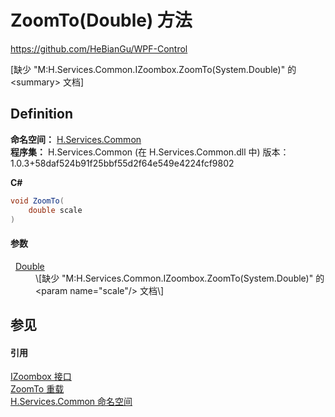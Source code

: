 # ZoomTo(Double) 方法
https://github.com/HeBianGu/WPF-Control

\[缺少 "M:H.Services.Common.IZoombox.ZoomTo(System.Double)" 的 &lt;summary&gt; 文档\]



## Definition
**命名空间：** <a href="b9cdd84f-6623-a51a-f53b-465103ced202">H.Services.Common</a>  
**程序集：** H.Services.Common (在 H.Services.Common.dll 中) 版本：1.0.3+58daf524b91f25bbf55d2f64e549e4224fcf9802

**C#**
``` C#
void ZoomTo(
	double scale
)
```



#### 参数
<dl><dt>  <a href="https://learn.microsoft.com/dotnet/api/system.double" target="_blank" rel="noopener noreferrer">Double</a></dt><dd>\[缺少 "M:H.Services.Common.IZoombox.ZoomTo(System.Double)" 的 &lt;param name="scale"/&gt; 文档\]</dd></dl>

## 参见


#### 引用
<a href="01d5a713-37ba-00f8-7ebb-6bb8b7d577dd">IZoombox 接口</a>  
<a href="1ff54552-5b32-a75b-bc88-10e997b9cf03">ZoomTo 重载</a>  
<a href="b9cdd84f-6623-a51a-f53b-465103ced202">H.Services.Common 命名空间</a>  
